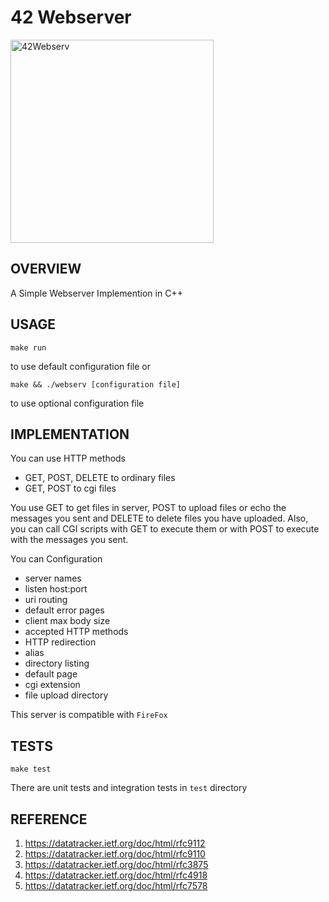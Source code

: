 # 42 Webserver

<img src="https://github.com/user-attachments/assets/34ed6b59-d0ed-4686-859e-b0e7a64ad300" alt="42Webserv" height="325">

## OVERVIEW

A Simple Webserver Implemention in C++

## USAGE

```
make run
```
to use default configuration file or
```
make && ./webserv [configuration file]
```
to use optional configuration file

## IMPLEMENTATION

You can use HTTP methods

- GET, POST, DELETE to ordinary files
- GET, POST to cgi files

You use GET to get files in server, POST to upload files or echo the messages you sent and DELETE to delete files you have uploaded.
Also, you can call CGI scripts with GET to execute them or with POST to execute with the messages you sent.

You can Configuration
- server names
- listen host:port
- uri routing
- default error pages
- client max body size
- accepted HTTP methods
- HTTP redirection
- alias
- directory listing
- default page
- cgi extension
- file upload directory

This server is compatible with `FireFox`

## TESTS

```
make test
```

There are unit tests and integration tests in `test` directory

## REFERENCE
1. https://datatracker.ietf.org/doc/html/rfc9112
2. https://datatracker.ietf.org/doc/html/rfc9110
3. https://datatracker.ietf.org/doc/html/rfc3875
4. https://datatracker.ietf.org/doc/html/rfc4918
5. https://datatracker.ietf.org/doc/html/rfc7578
